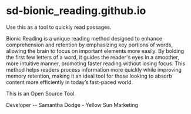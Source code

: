 # sd-bionic_reading.github.io
Use this as a tool to quickly read passages.

Bionic Reading is a unique reading method designed to enhance comprehension and retention by emphasizing key portions of words, allowing the brain to focus on important elements more easily. By bolding the first few letters of a word, it guides the reader's eyes in a smoother, more intuitive manner, promoting faster reading without losing focus. This method helps readers process information more quickly while improving memory retention, making it an ideal tool for those looking to absorb content more efficiently in today’s fast-paced world.

This is an Open Source Tool.


Developer --
Samantha Dodge - Yellow Sun Marketing
